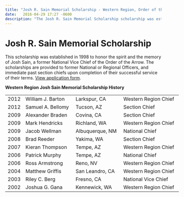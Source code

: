 ```yaml
---
title: "Josh R. Sain Memorial Scholarship - Western Region, Order of the Arrow, Boy Scouts of America"
date:   2016-04-29 17:27 -0600
description: "The Josh R. Sain Memorial Scholarship scholarship was established in 1998 to honor the spirit and the memory of Josh Sain, a former National Vice Chief of the Order of the Arrow."
---
```


# Josh R. Sain Memorial Scholarship

This scholarship was established in 1998 to honor the spirit and the memory of Josh Sain, a former National Vice Chief of the Order of the Arrow. The scholarships are provided to former National or Regional Officers, and immediate past section chiefs upon completion of their successful service of their terms. <a href="http://www.oa-bsa.org/pages/content/printable-forms" target="_blank">View application form</a>.
<p><b>Western Region Josh Sain Memorial Scholarship History</b></p>
<table border="0" cols="4" style="width: 560px;">
<tbody>
<tr>
<td width="10%">2012</td>
<td>William J. Barton</td>
<td>Larkspur, CA</td>
<td>Western Region Chief</td>
</tr>
<tr>
<td width="10%">2012</td>
<td>Samuel A. Bellomy</td>
<td>Tucson, AZ</td>
<td>Section Chief</td>
</tr>
<tr>
<td width="10%">2009</td>
<td>Alexander Braden</td>
<td>Covina, CA</td>
<td>Section Chief</td>
</tr>
<tr>
<td width="10%">2009</td>
<td>Mark Hendricks</td>
<td>Richland, WA</td>
<td>Western Region Chief</td>
</tr>
<tr>
<td width="10%">2009</td>
<td>Jacob Wellman</td>
<td>Albuquerque, NM</td>
<td>National Chief</td>
</tr>
<tr>
<td width="10%">2008</td>
<td>Brad Reeder</td>
<td>Yakima, WA</td>
<td>Section Chief</td>
</tr>
<tr>
<td width="10%">2007</td>
<td>Kieran Thompson</td>
<td>Tempe, AZ</td>
<td>Western Region Chief</td>
</tr>
<tr>
<td width="10%">2006</td>
<td>Patrick Murphy</td>
<td>Tempe, AZ</td>
<td>National Chief</td>
</tr>
<tr>
<td width="10%">2006</td>
<td>Ross Armstrong</td>
<td>Reno, NV</td>
<td>Western Region Chief</td>
</tr>
<tr>
<td width="10%">2004</td>
<td>Matthew Griffis</td>
<td>San Leandro, CA</td>
<td>Western Region Chief</td>
</tr>
<tr>
<td width="10%">2003</td>
<td>Riley C. Berg</td>
<td>Fresno, CA</td>
<td>National Vice Chief</td>
</tr>
<tr>
<td width="10%">2002</td>
<td>Joshua G. Gana</td>
<td>Kennewick, WA</td>
<td>Western Region Chief</td>
</tr>
</tbody>
</table>